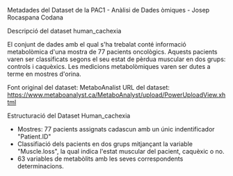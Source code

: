 Metadades del Dataset de la PAC1 - Anàlisi de Dades òmiques - Josep Rocaspana Codana

Descripció del dataset human_cachexia

El conjunt de dades amb el qual s'ha trebalat conté informació metabolòmica d'una mostra de 77 pacients oncològics.
Aquests pacients varen ser classificats segons el seu estat de pèrdua muscular en dos grups: controls i caquèxics.
Les medicions metabolòmiques varen ser dutes a terme en mostres d'orina.

Font original del dataset: MetaboAnalist
URL del dataset: https://www.metaboanalyst.ca/MetaboAnalyst/upload/PowerUploadView.xhtml

Estructuració del Dataset Human_cachexia

* Mostres: 77 pacients assignats cadascun amb un únic indentificador "Patient.ID"
* Classifiació dels pacients en dos grups mitjançant la variable "Muscle.loss", la qual indica l'estat muscular del pacient, caquèxic o no.
* 63 variables de metabòlits amb les seves correspondents determinacions.